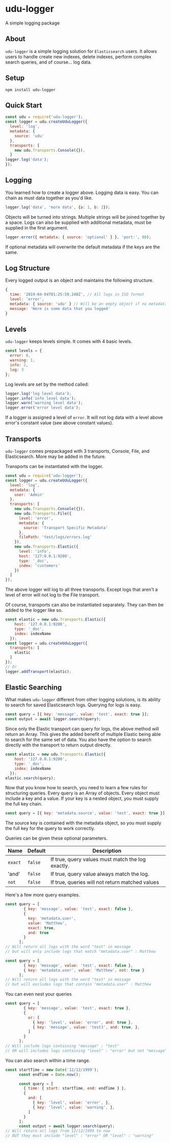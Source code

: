 # udu-logger
A simple logging package

## About
`udu-logger` is a simple logging solution for `Elasticsearch` users. It allows users to handle create new indexes, delete indexes, perform complex search queries, and of course... log data.

## Setup
```
npm install udu-logger
```

## Quick Start

```js
const udu = require('udu-logger');
const logger = udu.createUduLogger({
  level: 'log',
  metadata: {
    source: 'udu'
  },
  transports: [
    new udu.Transports.Console({}),
  ]
logger.log('data');
});
```
## Logging
You learned how to create a logger above. Logging data is easy. You can chain as must data together as you'd like.
```js
logger.log('data', 'more data', {a: 1, b: 2});
```
Objects will be turned into strings. Multiple strings will be joined together by a space. Logs can also be supplied with additional metadata, must be supplied in the first argument.
```js
logger.error({ metadata: { source: 'optional' } }, 'port:', 80);
```
If optional metadata will overwrite the default metadata if the keys are the same.

## Log Structure
Every logged output is an object and maintains the following structure.
```js
{
  time: '2019-04-04T01:25:59.248Z', // All logs in ISO format
  level: 'error',
  metadata: { source: 'udu' } // Will be an empty object if no metadata supplied
  message: 'Here is some data that you logged'
}
```

## Levels
`udu-logger` keeps levels simple. It comes with 4 basic levels.

```js
const levels = {
  error: 0,
  warning: 1,
  info: 2,
  log: 3
};
```
Log levels are set by the method called:

```js
logger.log('log level data');
logger.info('info level data');
logger.warn('warning level data');
logger.error('error level data');
```
If a logger is assigned a level of `error`. It will not log data with a level above error's constant value (see above constant values).

## Transports
`udu-logger` comes prepackaged with 3 transports, Console, File, and Elasticsearch. More may be added in the future.

Transports can be instantiated with the logger.
```js
const udu = require('udu-logger');
const logger = udu.createUduLogger({
  level: 'log',
  metadata: {
    user: 'Admin'
  },
  transports: [
    new udu.Transports.Console({}),
    new udu.Transports.File({
      level: 'error',
      metadata: {
        source: 'Transport Specific Metadata'
      },
      filePath: 'test/logs/errors.log'
    }),
    new udu.Transports.Elastic({
      level: 'info',
      host: '127:0.0.1:9200',
      type: '_doc',
      index: 'customers'
    })
  ]
});
```
The above logger will log to all three transports. Except logs that aren't a level of error will not log to the File transport.

Of course, transports can also be instantiated separately. They can then be added to the logger like so.
```js
const elastic = new udu.Transports.Elastic({
    host: '127.0.0.1:9200',
    type: '_doc',
    index: indexName
  });
const logger = udu.createUduLogger({
  transports: [
    elastic
  ]
});
// Or
logger.addTransport(elastic);
```

## Elastic Searching
What makes `udu-logger` different from other logging solutions, is its ability to search for saved Elasticsearch logs. Querying for logs is easy.

```js
const query = [{ key: 'message', value: 'test', exact: true }];
const output = await logger.search(query);
```
Since only the Elastic transport can query for logs, the above method will return an Array. This gives the added benefit of multiple Elastic being able to search for the same set of data. You also have the option to search directly with the transport to return output directly.

```js
const elastic = new udu.Transports.Elastic({
    host: '127.0.0.1:9200',
    type: '_doc',
    index: indexName
  });
elastic.search(query);
```

Now that you know how to search, you need to learn a few rules for structuring queries. Every query is an Array of objects. Every object must include a key and a value. If your key is a nested object, you must supply the full key chain.

```js
const query = [{ key: 'metadata.source', value: 'test', exact: true }];
```
The source key is contained with the metadata object, so you must supply the full key for the query to work correctly.

Queries can be given these optional parameters.

| Name          | Default                     |  Description                                      |
| ------------- | --------------------------- | --------------------------------------------------|
| `exact`       | `false`                     | If true, query values must match the log exactly. |
| 'and'         | `false`                     | If true, query value always match the log.        |
| `not`         | `false`                     | If true, queries will not return matched values   |

Here's a few more query examples.
```js
const query = [
        { key: 'message', value: 'test', exact: false },
        {
          key: 'metadata.user',
          value: 'Matthew',
          exact: true,
          and: true
        }
      ];
// Will return all logs with the word "test" in message
// but will only include logs that match "metadata.user" : Matthew
```

```js
const query = [
        { key: 'message', value: 'test', exact: false },
        { key: 'metadata.user', value: 'Matthew', not: true }
      ];
// Will return all logs with the word "test" in message
// but will excludes logs that contain "metadata.user" : Matthew
```
You can even nest your queries
```js
const query = [
        { key: 'message', value: 'test', exact: true },
        {
          or: [
            { key: 'level', value: 'error', and: true },
            { key: 'message', value: 'test3', and: true, },
          ]
        }
      ];
// Will include logs containing "message" : "test"
// OR will includes logs containing "level" : "error" but not "message" : "test3"
```
You can also search within a time range.
```js
const startTime = new Date('12/12/1999');
      const endTime = Date.now();

      const query = [
        { time: { start: startTime, end: endTime } },
        {
          and: [
            { key: 'level', value: 'error', },
            { key: 'level', value: 'warning', },
          ]
        }
      ];
      const output = await logger.search(query);
// Will return all logs from 12/12/1999 to now
// BUT they must include "level" : "error" OR "level" : "warning"
```